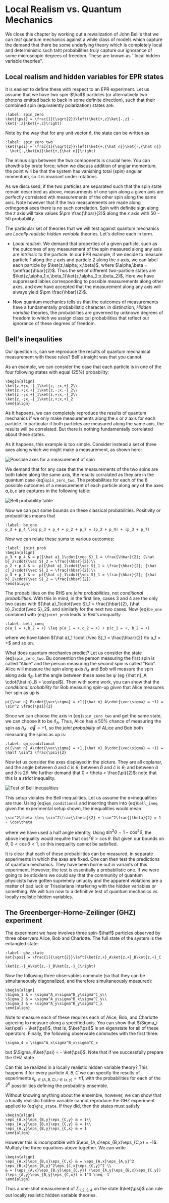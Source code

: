 # Local Realism vs. Quantum Mechanics

We close this chapter by working out a rewalization of John Bell's that we can *test* quantum mechanics against a while class of models which capture the demand that there be some underlying theory which is completely local and deterministic such taht probabilities truly capture our ignorance of some microscopic degrees of freedom. These are known as ``local hidden variable theories".

## Local realism and hidden variables for EPR states

It is easiest to define these with respect to an EPR experiment. Let us assume that we have two spin-$\half$ particles (or alternatively two photons emitted back to back in some definite direction), such that their combined spin (equivalently polarization) states are:
```{math}
:label: spin_zero
\ket{\psi} = \frac{1}{\sqrt{2}}\left(\ket{+,z}\ket{-,z} - \ket{-,z}\ket{+,z}\right)
```
Note by the way that for any unit vector $\hat{n}$, the state can be written as
```{math}
:label: spin_zero_two
\ket{\psi} = \frac{1}{\sqrt{2}}\left(\ket{+,{\hat n}}\ket{-,{\hat n}} - \ket{-,\hat{n}}\ket{+,{\hat n}}\right)
```
The minus sign between the two components is crucial here. You can showthis by brute force; when we discuss addition of anglar momentum, the point will be that the system has vanishing total (spin) angular momentum, so it is invariant under rotations.

As we discussed, if the two particles are separated such that the spin state remain described as above, measurments of one spin along a given axis are perfectly correlated wth measurements of the other spin along the same axis. Note however that if the two measurements are made along *orthogonal* axes there is no such correlation. Spin with definite sign along the $z$ axis will take values $\pm \frac{\hbar}{2}$ along the $x$ axis with $50-50$ probability.

The particular set of theories that we will test against quantum mechanics are *Locally realistic hidden variable* theories. Let's define each in term.

- *Local realism*. We demand that properties of a given particle, such as the outcomes of any measurement of the spin measured along any axis are *intrinsic* to the particle. In our EPR example, if we decide to measure particle 1 along the $z$ axis and particle 2 along the $x$ axis, we can label each particle by $\ket{z,\alpha; x,\beta}$, where $\alpha,\beta = \pm\frac{\hbar}{2}$. Thus the set of different two-particle states are $\ket{z,\alpha_1;x,\beta_1}\ket{z,\alpha_2;x,\beta_2}$, Here we have suppressed lables corresponding to possible measurements along other axes, and ewe have accepted that the measurement along any axis will always yield $\pm \frac{\hbar}{2}$.

- Now quantum mechanics tells us that the outcomes of measurements have a fundamentally probabilistic character. in distinction, *Hidden variable* theories, the probabilities are governed by unknown degrees of freedom to which we assign classical probabilities that reflect our ignorance of these degrees of freedom.

## Bell's ineqaulities

Our question is, can we reproduce the results of quantum mechanical measurement with these rules? Bell's insight was that you cannot.

As an example, we can consider the case that each particle is in one of the four following states with equal ($25\%$) probability:
```{math}
\begin{align}
\ket{z,+;x,-}_1\ket{z,-;x,+}_2\\
\ket{z,+;x,+}_1\ket{z,-;x,-}_2\\
\ket{z,-;x,+}_1\ket{z,+;x,-}_2\\
\ket{z,-;x,-}_1\ket{z,+;x,+}_2
\end{align}
```
As it happens, we can completely reproduce the results of quantum mechanics if we only make measurements along the $x$ or $z$ axis for each particle. In particular if both particles are measured along the same axis, the results will be correlated. But there is nothing fundamentally correlated about these states.

As it happens, this example is too simple. Consider instead a set of three axes along which we might make a measurement, as shown here:

![Possible axes for a measurement of spin](axes.jpeg)

We demand that for any case that the measurements of the two spins are both taken along the same axis, the results corralated as they are in the quantum case {eq}`spin_zero_two`. The probabilities for each of the 8 possible outcomes of a measurement of each particle along any of the axes $a,b,c$ are captures in the following table:

![Bell probability table](bell_probs.jpeg)

Now we can put some bounds on these classical probabilities. Positivity or probabilities means that
```{math}
:label: be_one
p_3 + p_4 \leq p_3 + p_4 + p_2 + p_7 = (p_2 + p_4) + (p_3 + p_7)
```
Now we can relate these sums to various outcomes:
```{math}
:label: joint_prob
\begin{align}
p_3 + p_4 & = p({\hat a}_1\cdot{\vec S}_1 = \frac{\hbar}{2}; {\hat b}_2\cdot{\vec S}_2 = \frac{\hbar}{2})\\
p_2 + p_4 & =  p({\hat a}_1\cdot{\vec S}_1 = \frac{\hbar}{2}; {\hat c}_2\cdot{\vec S}_2 = \frac{\hbar}{2})\\
p_3 + p_7 & =  p({\hat c}_1\cdot{\vec S}_1 = \frac{\hbar}{2}; {\hat b}_2\cdot{\vec S}_2 = \frac{\hbar}{2})
\end{align}
```
The probabilities on the RHS are *joint probabilities*, not *conditional probabilities*. With this in mind, in the first line, cases 3 and 4 are the only two cases with ${\hat a}_1\cdot{\vec S}_1 = \frac{\hbar}{2},  {\hat b}_2\cdot{\vec S}_2$, and similarly for the next two cases. Now {eq}`be_one` combined with {eq}`joint_prob` leads to *Bell's inequality*
```{math}
:label: bell_ineq
p(a_1 = +,b_2 = +) \leq p(a_1 = +,c_2 = +) + p(c_1 = +, b_2 = +)
```
where we have taken ${\hat a}_1 \cdot {\vec S}_1 = \frac{\hbar}{2} \to a_1 = +$ and so on.

What does quantum mechanics predict? Let us consider the state {eq}`spin_zero_two`. Bu convention the person measuring the first spin is called "Alice" and the person measuring the second spin is called "Bob". Alice will measure the spin along axis ${\hat n}_A$ and Bob will measure the spin along axis ${\hat n}_B$. Let the angle between these axes be $\psi$ (eg {\hat n}_A \cdot{\hat n}_B = \cos\psi$). Then with some work, you can show that the *conditional probability* for Bob measuring spin-up *given* that Alice measures her spin as up is
```{math}
p({\hat n}_B\cdot{\vec\sigma} = +1|{\hat n}_A\cdot{\vec\sigma} = +1) = \sin^2 \frac{\psi}{2}
```
Since we can choose the axis in {eq}`spin_zero_two` and get the same state, we can choose it to be ${\hat n}_A$. Thus, Alice has a $50\%$ chance of measuring the spin as ${\hat n}_A \cdot{\vec\sigma} = +1$, so the *joint probability* of ALice and Bob both measuring the spins as up is:
```{math}
:label: qm_conditional
p({\hat n}_A\cdot{\vec\sigma} = +1,{\hat n}_B\cdot{\vec\sigma} = +1) = \half \sin^2 \frac{\psi}{2}
```

Now let us consider the axes displayed in the picture. They are all coplanar, and the angle between ${\hat a}$ and ${\hat c}$ is $\theta$; between ${\hat b}$ and ${\hat c}$ is $\theta$; and between ${\hat a}$ and ${\hat b}$ is $2\theta$. We further demand that 0 < \theta < \frac{\pi}{2}$: note that this is a *strict* inequality.

![Test of Bell inequalities](bell_test.jpeg)

This setup violates the Bell inequalities. Let us assume the e=inequalities are true. Using {eq}`qm_conditional` and inserting them into {eq}`bell_ineq` given the experimental setup shown, the inequalities would mean
```{math}
\sin^2\theta \leq \sin^2\frac{\theta}{2} + \sin^2\frac{|theta}{2} = 1 - \cos\theta
```
where we have used a half angle identity. Using $\sin^2\theta = 1 - \cos^2\theta$, the above inequality would requitre that $\cos^2\theta > \cos\theta$. But given our bounds on $\theta$, $0 < \cos\theta < 1$, so this inequality cannot be satisfied.

It is clear that each of these probabilities can be measured, in separate experiments in which the axes are fixed. One can then test the predictions of quantum mechanics. They have been borne out in variants of this experiment. However, the test is essentially a probabilistic one. If we were going to be sticklers we could say that the community of quantum physicists have gotten supremely unlucky and the apparent violations are a matter of bad luck or Trisolarians interfering with the hidden variables or something. We will turn now to a definitive test of quantum mechanics vs. locally realistic hidden variables.

## The Greenberger-Horne-Zeilinger (GHZ) experiment

The experiment we have involves three spin-$\half$ particles observed by three observers Alice, Bob and Charlotte. The full state of the system is the entangled state:
```{math}
:label: ghz_state
ket{\psi} = \frac{1]{\sqrt{2}}\left(\ket{z,+}_A\ket{z,+}_B\ket{z,+}_C - 
\ket{z,-}_A\ket{z,-}_B\ket{z,-}_C\right)
```
Now the following three observables commute (so that they can be simultaneously diagonalized, and therefore simultaneously measured):
```{math}
\begin{align}
\Sigma_1 & = \sigma^A_x\sigma^B_y\sigma^C_y\\
\Sigma_2 & = \sigma^A_y\sigma^B_x\sigma^C_y\\
\Sigma_3 & = \sigma^A_y\sigma^B_y\sigma^C_x
\end{align}
```
Note to measure each of these requires each of Alice, Bob, and Charlotte agreeing to measure along a specified axis. You can show that $\Sigma_i ket{\psi} = \ket{\psi}$, that is, $\ket{\psi}$ is an eigenstate for all of these operators. Finally, the following observable commutes with the first three:
```{math}
\sigma_4 = \sigma^A_x\sigma^B_x\sigma^C_x
```
but $\Sigma_4\ket{\psi} = - \ket{\psi}$. Note that if we successfully prepare the GHZ state 

Can this be realized in a locally realistic hidden variable theory? This happens if for every particle $A,B,C$ we can specify the results of experiments $\epsilon_{\mu\in (A,B,C), i \in (x,y)} = \pm 1$, with the probabilities for each of the $2^6$ possibilities defining the probability ensemble.

Without knowing anything about the ensemble, however, we can show that a lcoally realistic hidden variable cannot reproduce the GHZ experiment applied to {eq}`ghz_state`. If they did, then the states must satisfy
```{math}
\begin{align}
\eps_{A,x}\eps_{B,y}\eps_{C,y} & = 1\\
\eps_{A,y}\eps_{B,x}\eps_{C,y} & = 1\\
\eps_{A,y}\eps_{B,y}\eps_{C,x} & = 1
\end{align}
```
However this is incompatible with $\eps_{A,x}\eps_{B,x}\eps_{C,x} = -1$. Multiply the three equations above together. We can write
```{math}
\begin{align}
\eps_{A,x}\eps_{B,x}\eps_{C,x} & = \eps_{A,x}\eps_{A,y}^2 \eps_{B,x}\eps_{B,y}^2\eps_{C,x}\eps_{C,y}^2 \\
& = (\eps_{A,x}\eps_{B,y}\eps_{C,y}) (\eps_{A,y}\eps_{B,x}\eps_{C,y}) (\eps_{A,y}\eps_{B,y}\eps_{C,x}) = 1^3 \neq -1
\end{align}
```
Thus a one-shot measurement of $\Sigma_{1,2,3,4}$ on the state $\ket{\psi}$ can rule out locally realistic hidden variable theories. 
